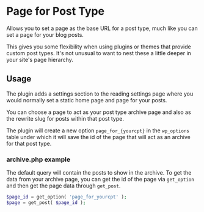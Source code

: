# Page for Post Type

Allows you to set a page as the base URL for a post type, much like you can set a page for your blog posts.

This gives you some flexibility when using plugins or themes that provide custom post types. It's not unusual to want to nest these a little deeper in your site's page hierarchy.

## Usage

The plugin adds a settings section to the reading settings page where you would normally set a static home page and page for your posts.

You can choose a page to act as your post type archive page and also as the rewrite slug for posts within that post type.

The plugin will create a new option `page_for_{yourcpt}` in the `wp_options` table under which it will save the id of the page that will act as an archive for that post type.

### archive.php example

The default query will contain the posts to show in the archive. To get the data from your archive page, you can get the id of the page via `get_option` and then get the page data through `get_post`.

```php
$page_id = get_option( 'page_for_yourcpt' );
$page = get_post( $page_id );
```
